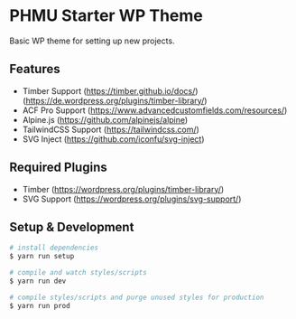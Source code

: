 # PHMU Starter WP Theme
Basic WP theme for setting up new projects.

## Features
- Timber Support (https://timber.github.io/docs/) (https://de.wordpress.org/plugins/timber-library/)
- ACF Pro Support (https://www.advancedcustomfields.com/resources/)
- Alpine.js (https://github.com/alpinejs/alpine)
- TailwindCSS Support (https://tailwindcss.com/)
- SVG Inject (https://github.com/iconfu/svg-inject)

## Required Plugins
- Timber (https://wordpress.org/plugins/timber-library/)
- SVG Support (https://wordpress.org/plugins/svg-support/)

## Setup & Development
```bash
# install dependencies
$ yarn run setup

# compile and watch styles/scripts
$ yarn run dev

# compile styles/scripts and purge unused styles for production
$ yarn run prod
```
